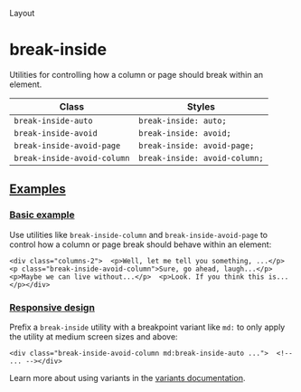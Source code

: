 Layout

# break-inside

Utilities for controlling how a column or page should break within an element.

| Class                       | Styles                        |
| --------------------------- | ----------------------------- |
| `break-inside-auto`         | `break-inside: auto;`         |
| `break-inside-avoid`        | `break-inside: avoid;`        |
| `break-inside-avoid-page`   | `break-inside: avoid-page;`   |
| `break-inside-avoid-column` | `break-inside: avoid-column;` |

## [Examples](#examples)

### [Basic example](#basic-example)

Use utilities like `break-inside-column` and `break-inside-avoid-page` to control how a column or page break should behave within an element:

```
<div class="columns-2">  <p>Well, let me tell you something, ...</p>  <p class="break-inside-avoid-column">Sure, go ahead, laugh...</p>  <p>Maybe we can live without...</p>  <p>Look. If you think this is...</p></div>
```

### [Responsive design](#responsive-design)

Prefix a `break-inside` utility with a breakpoint variant like `md:` to only apply the utility at medium screen sizes and above:

```
<div class="break-inside-avoid-column md:break-inside-auto ...">  <!-- ... --></div>
```

Learn more about using variants in the [variants documentation](/docs/hover-focus-and-other-states).
